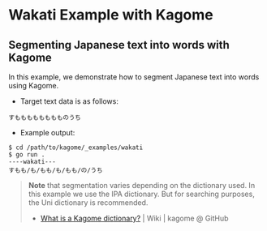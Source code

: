 # Wakati Example with Kagome

## Segmenting Japanese text into words with Kagome

In this example, we demonstrate how to segment Japanese text into words using Kagome.

- Target text data is as follows:

```text
すもももももももものうち
```

- Example output:

```shellsession
$ cd /path/to/kagome/_examples/wakati
$ go run .
----wakati---
すもも/も/もも/も/もも/の/うち
```

> __Note__ that segmentation varies depending on the dictionary used.
> In this example we use the IPA dictionary. But for searching purposes, the Uni dictionary is recommended.
>
> - [What is a Kagome dictionary?](https://github.com/ikawaha/kagome/wiki/About-the-dictionary#what-is-a-kagome-dictionary) | Wiki | kagome @ GitHub

